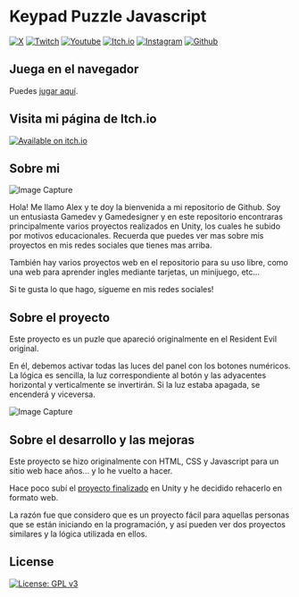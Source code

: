 # Keypad Puzzle Javascript

[![X](https://img.shields.io/badge/Follow%20%40CrearVideojuego-000000?style=for-the-badge&logo=x&logoColor=white)](https://twitter.com/crearvideojuego)
[![Twitch](https://img.shields.io/badge/Twitch-9146FF?style=for-the-badge&logo=twitch&logoColor=white)](https://www.twitch.tv/crearvideojuegos)
[![Youtube](https://img.shields.io/badge/YouTube-FF0000?style=for-the-badge&logo=youtube&logoColor=white)](https://www.youtube.com/channel/UCRFsluuJre6OWpiT1hFJmjA?sub_confirmation=1)
[![Itch.io](https://img.shields.io/badge/Itch.io-FA5C5C?style=for-the-badge&logo=itchdotio&logoColor=white)](https://crearvideojuegos.itch.io/)
[![Instagram](https://img.shields.io/badge/Instagram-E4405F?style=for-the-badge&logo=instagram&logoColor=white)](https://www.instagram.com/crearvideojuego)
[![Github](https://img.shields.io/badge/GitHub-100000?style=for-the-badge&logo=github&logoColor=white)](https://github.com/crearvideojuegos)

## Juega en el navegador

Puedes [jugar aquí](https://iwritegame.com/keypad-puzzle-javascript/).

## Visita mi página de Itch.io

[![Available on itch.io](http://jessemillar.github.io/available-on-itchio-badge/badge-color.png)](https://crearvideojuegos.itch.io)

## Sobre mi

![Image Capture](https://iwritegame.com/github/img/mylogo.png)

Hola! Me llamo Alex y te doy la bienvenida a mi repositorio de Github. Soy un entusiasta Gamedev y Gamedesigner y en este repositorio encontraras principalmente varios proyectos realizados en Unity, los cuales he subido por motivos educacionales. Recuerda que puedes ver mas sobre mis proyectos en mis redes sociales que tienes mas arriba.

También hay varios proyectos web en el repositorio para su uso libre, como una web para aprender ingles mediante tarjetas, un minijuego, etc...

Si te gusta lo que hago, sígueme en mis redes sociales!

## Sobre el proyecto

Este proyecto es un puzle que apareció originalmente en el Resident Evil original.

En él, debemos activar todas las luces del panel con los botones numéricos. La lógica es sencilla, la luz correspondiente al botón y las adyacentes horizontal y verticalmente se invertirán. Si la luz estaba apagada, se encenderá y viceversa.

![Image Capture](https://iwritegame.com/github/img/keyboard-puzzle-javascript-readme.jpg)

## Sobre el desarrollo y las mejoras

Este proyecto se hizo originalmente con HTML, CSS y Javascript para un sitio web hace años... y lo he vuelto a hacer.

Hace poco subí el [proyecto finalizado](https://github.com/IWriteGames/Keypad-Puzzle-Unity) en Unity y he decidido rehacerlo en formato web.

La razón fue que considero que es un proyecto fácil para aquellas personas que se están iniciando en la programación, y así pueden ver dos proyectos similares y la lógica utilizada en ellos.

## License

[![License: GPL v3](https://img.shields.io/badge/License-GPLv3-blue.svg)](https://www.gnu.org/licenses/gpl-3.0)

